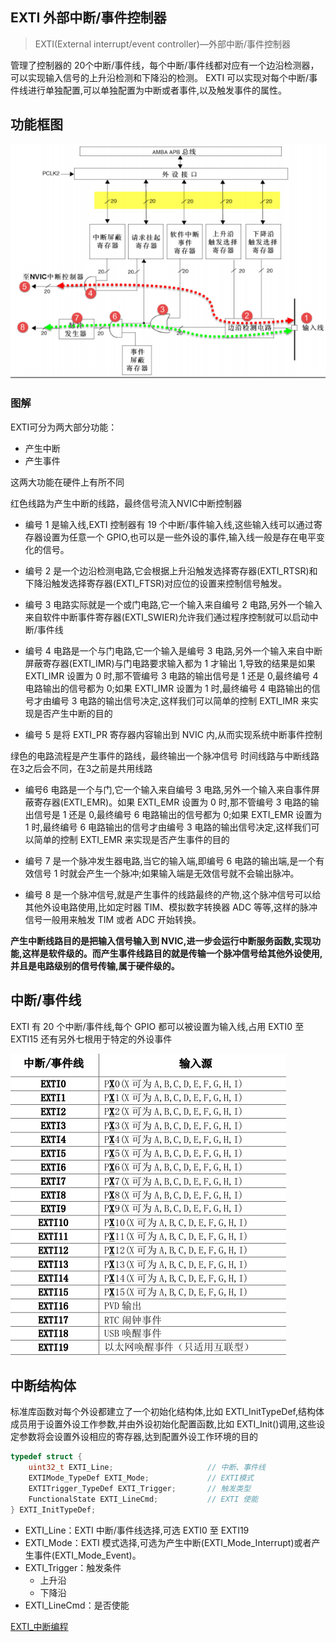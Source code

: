 ## EXTI 外部中断/事件控制器
>EXTI(External interrupt/event controller)—外部中断/事件控制器

管理了控制器的 20个中断/事件线，每个中断/事件线都对应有一个边沿检测器，可以实现输入信号的上升沿检测和下降沿的检测。
EXTI 可以实现对每个中断/事件线进行单独配置,可以单独配置为中断或者事件,以及触发事件的属性。
## 功能框图

![Pasted image 20210308212100](../../../../../pictures/Pasted%20image%2020210308212100.png)

### 图解
EXTI可分为两大部分功能：
+ 产生中断 
+ 产生事件

这两大功能在硬件上有所不同

红色线路为产生中断的线路，最终信号流入NVIC中断控制器

+ 编号 1 是输入线,EXTI 控制器有 19 个中断/事件输入线,这些输入线可以通过寄存器设置为任意一个 GPIO,也可以是一些外设的事件,输入线一般是存在电平变化的信号。

+ 编号 2 是一个边沿检测电路,它会根据上升沿触发选择寄存器(EXTI_RTSR)和下降沿触发选择寄存器(EXTI_FTSR)对应位的设置来控制信号触发。

+ 编号 3 电路实际就是一个或门电路,它一个输入来自编号 2 电路,另外一个输入来自软件中断事件寄存器(EXTI_SWIER)允许我们通过程序控制就可以启动中断/事件线

+ 编号 4 电路是一个与门电路,它一个输入是编号 3 电路,另外一个输入来自中断屏蔽寄存器(EXTI_IMR)与门电路要求输入都为 1 才输出 1,导致的结果是如果 EXTI_IMR 设置为 0 时,那不管编号 3 电路的输出信号是 1 还是 0,最终编号 4 电路输出的信号都为 0;如果 EXTI_IMR 设置为 1 时,最终编号 4 电路输出的信号才由编号 3 电路的输出信号决定,这样我们可以简单的控制 EXTI_IMR 来实现是否产生中断的目的

+ 编号 5 是将 EXTI_PR 寄存器内容输出到 NVIC 内,从而实现系统中断事件控制

绿色的电路流程是产生事件的路线，最终输出一个脉冲信号
时间线路与中断线路在3之后会不同，在3之前是共用线路

+ 编号6 电路是一个与门,它一个输入来自编号 3 电路,另外一个输入来自事件屏蔽寄存器(EXTI_EMR)。如果 EXTI_EMR 设置为 0 时,那不管编号 3 电路的输出信号是 1 还是 0,最终编号 6 电路输出的信号都为 0;如果 EXTI_EMR 设置为 1 时,最终编号 6 电路输出的信号才由编号 3 电路的输出信号决定,这样我们可以简单的控制 EXTI_EMR 来实现是否产生事件的目的

+ 编号 7 是一个脉冲发生器电路,当它的输入端,即编号 6 电路的输出端,是一个有效信号 1 时就会产生一个脉冲;如果输入端是无效信号就不会输出脉冲。

+ 编号 8 是一个脉冲信号,就是产生事件的线路最终的产物,这个脉冲信号可以给其他外设电路使用,比如定时器 TIM、模拟数字转换器 ADC 等等,这样的脉冲信号一般用来触发 TIM 或者 ADC 开始转换。

**产生中断线路目的是把输入信号输入到 NVIC,进一步会运行中断服务函数,实现功能,这样是软件级的。而产生事件线路目的就是传输一个脉冲信号给其他外设使用,并且是电路级别的信号传输,属于硬件级的。**

## 中断/事件线
EXTI 有 20 个中断/事件线,每个 GPIO 都可以被设置为输入线,占用 EXTI0 至EXTI15
还有另外七根用于特定的外设事件

![Pasted image 20210308213521](../../../../../pictures/Pasted%20image%2020210308213521.png)

## 中断结构体

标准库函数对每个外设都建立了一个初始化结构体,比如 EXTI_InitTypeDef,结构体成员用于设置外设工作参数,并由外设初始化配置函数,比如 EXTI_Init()调用,这些设定参数将会设置外设相应的寄存器,达到配置外设工作环境的目的

~~~c
typedef struct {
	uint32_t EXTI_Line;						// 中断、事件线
	EXTIMode_TypeDef EXTI_Mode; 			// EXTI模式
	EXTITrigger_TypeDef EXTI_Trigger;	 	// 触发类型
	FunctionalState EXTI_LineCmd; 			// EXTI 使能
} EXTI_InitTypeDef;
~~~

+ EXTI_Line：EXTI 中断/事件线选择,可选 EXTI0 至 EXTI19
+ EXTI_Mode：EXTI 模式选择,可选为产生中断(EXTI_Mode_Interrupt)或者产生事件(EXTI_Mode_Event)。
+ EXTI_Trigger：触发条件
	+ 上升沿
	+ 下降沿
+ EXTI_LineCmd：是否使能

[EXTI_中断编程](../SoftWare/EXTI_中断编程.md)
